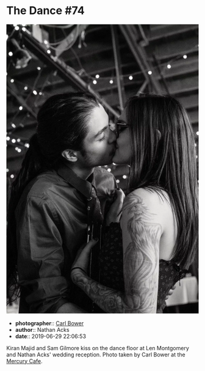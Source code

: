 # The Dance \#74

![Kiran Majid and Sam Gilmore kiss](assets/2019-06-29-set-4-the-dance-74.webp)

* **photographer**:: [Carl Bower](https://carlbowerphotos.com)
* **author**:: Nathan Acks
* **date**:: 2019-06-29 22:06:53

Kiran Majid and Sam Gilmore kiss on the dance floor at Len Montgomery and Nathan Acks' wedding reception. Photo taken by Carl Bower at the [Mercury Cafe](http://mercurycafe.com).
